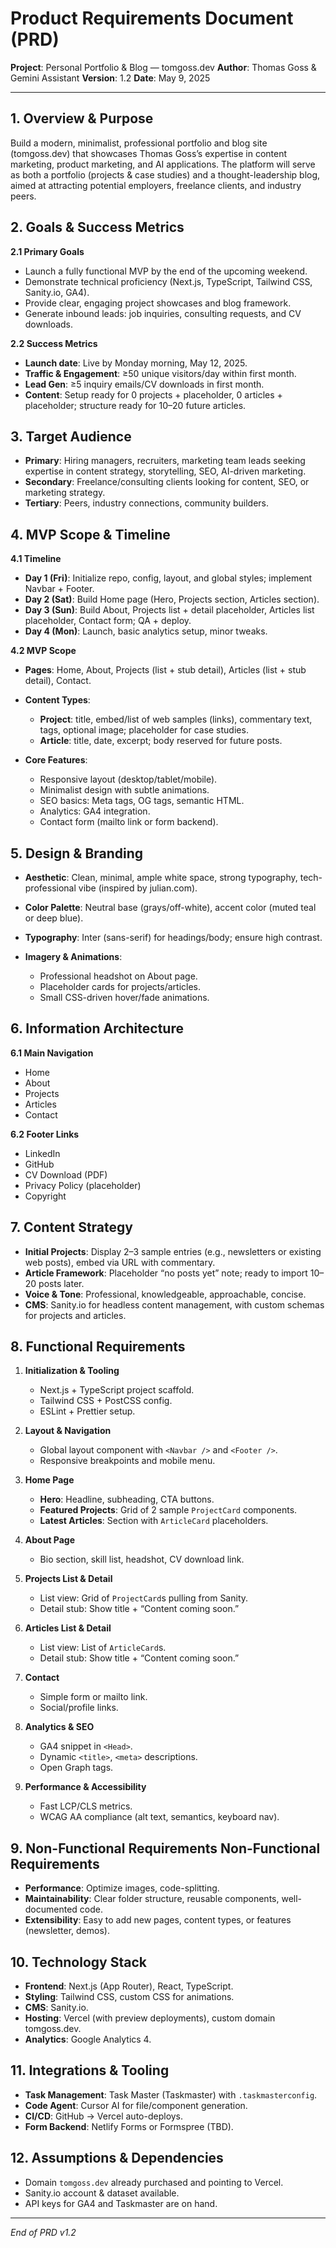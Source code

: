 # Product Requirements Document (PRD)

**Project**: Personal Portfolio & Blog — tomgoss.dev
**Author**: Thomas Goss & Gemini Assistant
**Version**: 1.2
**Date**: May 9, 2025

---

## 1. Overview & Purpose

Build a modern, minimalist, professional portfolio and blog site (tomgoss.dev) that showcases Thomas Goss’s expertise in content marketing, product marketing, and AI applications. The platform will serve as both a portfolio (projects & case studies) and a thought-leadership blog, aimed at attracting potential employers, freelance clients, and industry peers.

## 2. Goals & Success Metrics

**2.1 Primary Goals**

* Launch a fully functional MVP by the end of the upcoming weekend.
* Demonstrate technical proficiency (Next.js, TypeScript, Tailwind CSS, Sanity.io, GA4).
* Provide clear, engaging project showcases and blog framework.
* Generate inbound leads: job inquiries, consulting requests, and CV downloads.

**2.2 Success Metrics**

* **Launch date**: Live by Monday morning, May 12, 2025.
* **Traffic & Engagement**: ≥50 unique visitors/day within first month.
* **Lead Gen**: ≥5 inquiry emails/CV downloads in first month.
* **Content**: Setup ready for 0 projects + placeholder, 0 articles + placeholder; structure ready for 10–20 future articles.

## 3. Target Audience

* **Primary**: Hiring managers, recruiters, marketing team leads seeking expertise in content strategy, storytelling, SEO, AI-driven marketing.
* **Secondary**: Freelance/consulting clients looking for content, SEO, or marketing strategy.
* **Tertiary**: Peers, industry connections, community builders.

## 4. MVP Scope & Timeline

**4.1 Timeline**

* **Day 1 (Fri)**: Initialize repo, config, layout, and global styles; implement Navbar + Footer.
* **Day 2 (Sat)**: Build Home page (Hero, Projects section, Articles section).
* **Day 3 (Sun)**: Build About, Projects list + detail placeholder, Articles list placeholder, Contact form; QA + deploy.
* **Day 4 (Mon)**: Launch, basic analytics setup, minor tweaks.

**4.2 MVP Scope**

* **Pages**: Home, About, Projects (list + stub detail), Articles (list + stub detail), Contact.
* **Content Types**:

  * **Project**: title, embed/list of web samples (links), commentary text, tags, optional image; placeholder for case studies.
  * **Article**: title, date, excerpt; body reserved for future posts.
* **Core Features**:

  * Responsive layout (desktop/tablet/mobile).
  * Minimalist design with subtle animations.
  * SEO basics: Meta tags, OG tags, semantic HTML.
  * Analytics: GA4 integration.
  * Contact form (mailto link or form backend).

## 5. Design & Branding

* **Aesthetic**: Clean, minimal, ample white space, strong typography, tech-professional vibe (inspired by julian.com).
* **Color Palette**: Neutral base (grays/off-white), accent color (muted teal or deep blue).
* **Typography**: Inter (sans-serif) for headings/body; ensure high contrast.
* **Imagery & Animations**:

  * Professional headshot on About page.
  * Placeholder cards for projects/articles.
  * Small CSS-driven hover/fade animations.

## 6. Information Architecture

**6.1 Main Navigation**

* Home
* About
* Projects
* Articles
* Contact

**6.2 Footer Links**

* LinkedIn
* GitHub
* CV Download (PDF)
* Privacy Policy (placeholder)
* Copyright

## 7. Content Strategy

* **Initial Projects**: Display 2–3 sample entries (e.g., newsletters or existing web posts), embed via URL with commentary.
* **Article Framework**: Placeholder “no posts yet” note; ready to import 10–20 posts later.
* **Voice & Tone**: Professional, knowledgeable, approachable, concise.
* **CMS**: Sanity.io for headless content management, with custom schemas for projects and articles.

## 8. Functional Requirements

1. **Initialization & Tooling**

   * Next.js + TypeScript project scaffold.
   * Tailwind CSS + PostCSS config.
   * ESLint + Prettier setup.
2. **Layout & Navigation**

   * Global layout component with `<Navbar />` and `<Footer />`.
   * Responsive breakpoints and mobile menu.
3. **Home Page**

   * **Hero**: Headline, subheading, CTA buttons.
   * **Featured Projects**: Grid of 2 sample `ProjectCard` components.
   * **Latest Articles**: Section with `ArticleCard` placeholders.
4. **About Page**

   * Bio section, skill list, headshot, CV download link.
5. **Projects List & Detail**

   * List view: Grid of `ProjectCard`s pulling from Sanity.
   * Detail stub: Show title + “Content coming soon.”
6. **Articles List & Detail**

   * List view: List of `ArticleCard`s.
   * Detail stub: Show title + “Content coming soon.”
7. **Contact**

   * Simple form or mailto link.
   * Social/profile links.
8. **Analytics & SEO**

   * GA4 snippet in `<Head>`.
   * Dynamic `<title>`, `<meta>` descriptions.
   * Open Graph tags.
9. **Performance & Accessibility**

   * Fast LCP/CLS metrics.
   * WCAG AA compliance (alt text, semantics, keyboard nav).

## 9. Non-Functional Requirements Non-Functional Requirements

* **Performance**: Optimize images, code-splitting.
* **Maintainability**: Clear folder structure, reusable components, well-documented code.
* **Extensibility**: Easy to add new pages, content types, or features (newsletter, demos).

## 10. Technology Stack

* **Frontend**: Next.js (App Router), React, TypeScript.
* **Styling**: Tailwind CSS, custom CSS for animations.
* **CMS**: Sanity.io.
* **Hosting**: Vercel (with preview deployments), custom domain tomgoss.dev.
* **Analytics**: Google Analytics 4.

## 11. Integrations & Tooling

* **Task Management**: Task Master (Taskmaster) with `.taskmasterconfig`.
* **Code Agent**: Cursor AI for file/component generation.
* **CI/CD**: GitHub → Vercel auto-deploys.
* **Form Backend**: Netlify Forms or Formspree (TBD).

## 12. Assumptions & Dependencies

* Domain `tomgoss.dev` already purchased and pointing to Vercel.
* Sanity.io account & dataset available.
* API keys for GA4 and Taskmaster are on hand.

---

*End of PRD v1.2*
